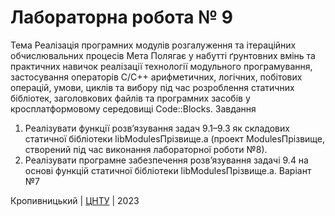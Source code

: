 ﻿# Лабораторна робота № 9

Тема
Реалізація програмних модулів розгалуження та ітераційних обчислювальних процесів
Мета
Полягає у набутті ґрунтовних вмінь та практичних навичок реалізації технології модульного програмування, застосування операторів С/С++ арифметичних, логічних, побітових операцій, умови, циклів та вибору під час розроблення статичних бібліотек, заголовкових файлів та програмних засобів у кросплатформовому середовищі Code::Blocks.
Завдання
1.	Реалізувати функції розв’язування задач 9.1–9.3 як складових статичної бібліотеки libModulesПрізвище.а (проект ModulesПрізвище, створений під час виконання лабораторної роботи №8).
2.	Реалізувати програмне забезпечення розв’язування задачі 9.4 на основі функцій статичної бібліотеки libModulesПрізвище.а.
Варіант №7


Кропивницький | <a href="http://www.kntu.kr.ua/">ЦНТУ</a> | 2023